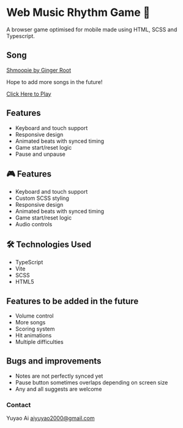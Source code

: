 # Web Music Rhythm Game 🎵

A browser game optimised for mobile made using HTML, SCSS and Typescript.

## Song

[Shmoopie by Ginger Root](https://www.youtube.com/watch?v=QmGUXa9LsWQ)

Hope to add more songs in the future!

[Click Here to Play](https://ailuroken.github.io/browser-music-rhythm-game/)

## Features

- Keyboard and touch support
- Responsive design
- Animated beats with synced timing
- Game start/reset logic
- Pause and unpause

## 🎮 Features

- Keyboard and touch support
- Custom SCSS styling
- Responsive design
- Animated beats with synced timing
- Game start/reset logic
- Audio controls

## 🛠️ Technologies Used

- TypeScript
- Vite
- SCSS
- HTML5

## Features to be added in the future

- Volume control
- More songs
- Scoring system
- Hit animations
- Multiple difficulties

## Bugs and improvements

- Notes are not perfectly synced yet
- Pause button sometimes overlaps depending on screen size
- Any and all suggests are welcome

### Contact

Yuyao Ai aiyuyao2000@gmail.com
